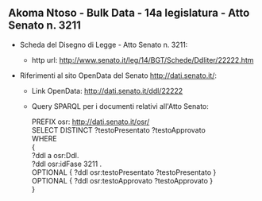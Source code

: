 ## Akoma Ntoso - Bulk Data - 14a legislatura - Atto Senato n. 3211 ##

* Scheda del Disegno di Legge - Atto Senato n. 3211:
	* http url: http://www.senato.it/leg/14/BGT/Schede/Ddliter/22222.htm

* Riferimenti al sito OpenData del Senato http://dati.senato.it/:
	* Link OpenData: http://dati.senato.it/ddl/22222
	* Query SPARQL per i documenti relativi all'Atto Senato:

        PREFIX osr: <http://dati.senato.it/osr/>  
		SELECT DISTINCT ?testoPresentato ?testoApprovato  
		WHERE  
		{  
		    ?ddl a osr:Ddl.  
		    ?ddl osr:idFase 3211 .  
		    OPTIONAL { ?ddl osr:testoPresentato ?testoPresentato }  
		    OPTIONAL { ?ddl osr:testoApprovato ?testoApprovato }  
		}
		